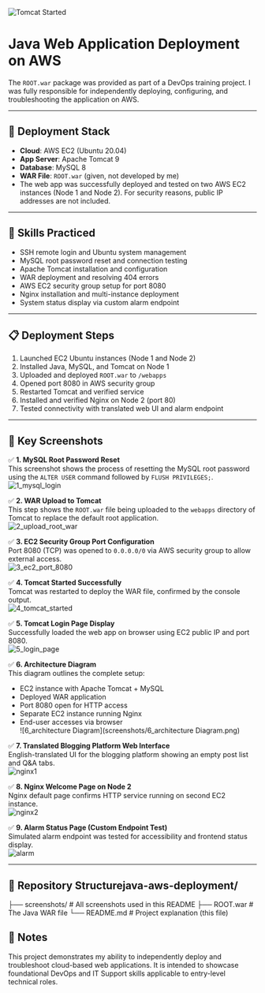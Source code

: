 ![Tomcat Started](screenshots/4_tomcat_started.png)

# Java Web Application Deployment on AWS

The `ROOT.war` package was provided as part of a DevOps training project. I was fully responsible for independently deploying, configuring, and troubleshooting the application on AWS.

---

## 🚀 Deployment Stack

- **Cloud**: AWS EC2 (Ubuntu 20.04)
- **App Server**: Apache Tomcat 9
- **Database**: MySQL 8
- **WAR File**: `ROOT.war` (given, not developed by me)
- The web app was successfully deployed and tested on two AWS EC2 instances (Node 1 and Node 2). For security reasons, public IP addresses are not included.

---

## 🧠 Skills Practiced

- SSH remote login and Ubuntu system management  
- MySQL root password reset and connection testing  
- Apache Tomcat installation and configuration  
- WAR deployment and resolving 404 errors  
- AWS EC2 security group setup for port 8080  
- Nginx installation and multi-instance deployment  
- System status display via custom alarm endpoint  

---

## 📋 Deployment Steps

1. Launched EC2 Ubuntu instances (Node 1 and Node 2)  
2. Installed Java, MySQL, and Tomcat on Node 1  
3. Uploaded and deployed `ROOT.war` to `/webapps`  
4. Opened port 8080 in AWS security group  
5. Restarted Tomcat and verified service  
6. Installed and verified Nginx on Node 2 (port 80)  
7. Tested connectivity with translated web UI and alarm endpoint  

---

## 🗼 Key Screenshots

✅ **1. MySQL Root Password Reset**  
This screenshot shows the process of resetting the MySQL root password using the `ALTER USER` command followed by `FLUSH PRIVILEGES;`.  
![1_mysql_login](screenshots/1_mysql_login.png)

✅ **2. WAR Upload to Tomcat**  
This step shows the `ROOT.war` file being uploaded to the `webapps` directory of Tomcat to replace the default root application.  
![2_upload_root_war](screenshots/2_upload_root_war.png)

✅ **3. EC2 Security Group Port Configuration**  
Port 8080 (TCP) was opened to `0.0.0.0/0` via AWS security group to allow external access.  
![3_ec2_port_8080](screenshots/3_ec2_port_8080.png)

✅ **4. Tomcat Started Successfully**  
Tomcat was restarted to deploy the WAR file, confirmed by the console output.  
![4_tomcat_started](screenshots/4_tomcat_started.png)

✅ **5. Tomcat Login Page Display**  
Successfully loaded the web app on browser using EC2 public IP and port 8080.  
![5_login_page](screenshots/5_login_page.png)

✅ **6. Architecture Diagram**  
This diagram outlines the complete setup:
- EC2 instance with Apache Tomcat + MySQL  
- Deployed WAR application  
- Port 8080 open for HTTP access  
- Separate EC2 instance running Nginx  
- End-user accesses via browser  
![6_architecture Diagram](screenshots/6_architecture Diagram.png)

✅ **7. Translated Blogging Platform Web Interface**  
English-translated UI for the blogging platform showing an empty post list and Q&A tabs.  
![nginx1](screenshots/nginx1.png)

✅ **8. Nginx Welcome Page on Node 2**  
Nginx default page confirms HTTP service running on second EC2 instance.  
![nginx2](screenshots/nginx2.png)

✅ **9. Alarm Status Page (Custom Endpoint Test)**  
Simulated alarm endpoint was tested for accessibility and frontend status display.  
![alarm](screenshots/alarm.png)

---

## 📁 Repository Structurejava-aws-deployment/
├── screenshots/ # All screenshots used in this README
├── ROOT.war # The Java WAR file
└── README.md # Project explanation (this file)

## 📌 Notes

This project demonstrates my ability to independently deploy and troubleshoot cloud-based web applications. It is intended to showcase foundational DevOps and IT Support skills applicable to entry-level technical roles.





